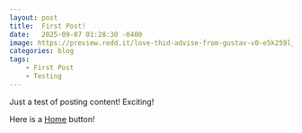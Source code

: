 ```yaml
---
layout: post
title:  First Post!
date:   2025-09-07 01:28:30 -0400
image: https://preview.redd.it/love-thid-advise-from-gustav-v0-e5k259ljz8gf1.jpeg?width=1152&auto=webp&s=f36d162b96ef4abb731d563f665841f5407c06d8
categories: blog
tags: 
	- First Post
	- Testing
---
```


Just a test of posting content! Exciting!

Here is a [Home][site-home] button!

[site-home]: {{site.url}}{{site.baseurl}}

